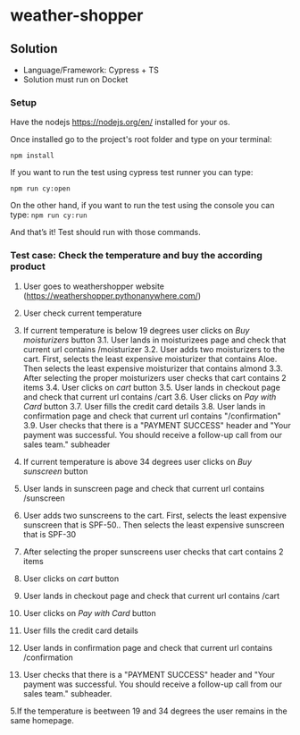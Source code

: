 # weather-shopper

## Solution

- Language/Framework: Cypress + TS
- Solution must run on Docket

### Setup

Have the nodejs https://nodejs.org/en/ installed for your os.

Once installed go to the project's root folder and type on your terminal:

`npm install`

If you want to run the test using cypress test runner you can type:

`npm run cy:open`

On the other hand, if you want to run the test using the console you can type: `npm run cy:run`

And that’s it! Test should run with those commands.

### Test case: Check the temperature and buy the according product
1. User goes to weathershopper website (https://weathershopper.pythonanywhere.com/)
2. User check current temperature
3. If current temperature is below 19 degrees user clicks on _Buy moisturizers_ button
  3.1. User lands in moisturizees page and check that current url contains /moisturizer
  3.2. User adds two moisturizers to the cart. First, selects the least expensive moisturizer that contains Aloe. Then selects the least expensive moisturizer that contains almond
  3.3. After selecting the proper moisturizers user checks that cart contains 2 items
  3.4. User clicks on _cart_ button
  3.5. User lands in checkout page and check that current url contains /cart
  3.6. User clicks on _Pay with Card_ button
  3.7. User fills the credit card details
  3.8. User lands in confirmation page and check that current url contains "/confirmation"
  3.9. User checks that there is a "PAYMENT SUCCESS" header and "Your payment was successful. You should receive a follow-up call from our sales team." subheader

4. If current temperature is above 34 degrees user clicks on _Buy sunscreen_ button
  6. User lands in sunscreen page and check that current url contains /sunscreen
  7. User adds two sunscreens to the cart. First, selects the least expensive sunscreen that is SPF-50.. Then selects the least expensive sunscreen that is SPF-30
  8. After selecting the proper sunscreens user checks that cart contains 2 items
  9. User clicks on _cart_ button
  10. User lands in checkout page and check that current url contains /cart
  11. User clicks on _Pay with Card_ button
  12. User fills the credit card details
  13. User lands in confirmation page and check that current url contains /confirmation
  14. User checks that there is a "PAYMENT SUCCESS" header and "Your payment was successful. You should receive a follow-up call from our sales team." subheader.

5.If the temperature is beetween 19 and 34 degrees the user remains in the same homepage. 
